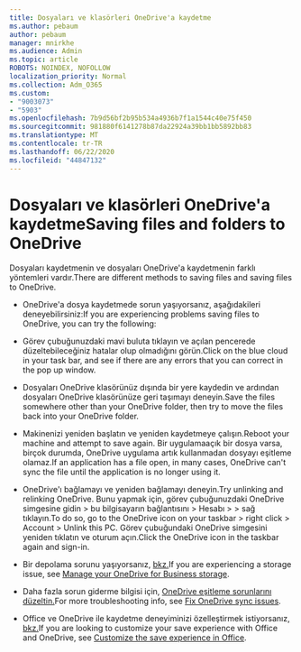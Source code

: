 ```yaml
---
title: Dosyaları ve klasörleri OneDrive'a kaydetme
ms.author: pebaum
author: pebaum
manager: mnirkhe
ms.audience: Admin
ms.topic: article
ROBOTS: NOINDEX, NOFOLLOW
localization_priority: Normal
ms.collection: Adm_O365
ms.custom:
- "9003073"
- "5903"
ms.openlocfilehash: 7b9d56bf2b95b534a4936b7f1a1544c40e75f450
ms.sourcegitcommit: 981880f6141278b87da22924a39bb1bb5892bb83
ms.translationtype: MT
ms.contentlocale: tr-TR
ms.lasthandoff: 06/22/2020
ms.locfileid: "44847132"
---
```

# <a name="saving-files-and-folders-to-onedrive"></a><span data-ttu-id="a76a2-102">Dosyaları ve klasörleri OneDrive'a kaydetme</span><span class="sxs-lookup"><span data-stu-id="a76a2-102">Saving files and folders to OneDrive</span></span>

<span data-ttu-id="a76a2-103">Dosyaları kaydetmenin ve dosyaları OneDrive'a kaydetmenin farklı yöntemleri vardır.</span><span class="sxs-lookup"><span data-stu-id="a76a2-103">There are different methods to saving files and saving files to OneDrive.</span></span>

- <span data-ttu-id="a76a2-104">OneDrive'a dosya kaydetmede sorun yaşıyorsanız, aşağıdakileri deneyebilirsiniz:</span><span class="sxs-lookup"><span data-stu-id="a76a2-104">If you are experiencing problems saving files to OneDrive, you can try the following:</span></span>

- <span data-ttu-id="a76a2-105">Görev çubuğunuzdaki mavi buluta tıklayın ve açılan pencerede düzeltebileceğiniz hatalar olup olmadığını görün.</span><span class="sxs-lookup"><span data-stu-id="a76a2-105">Click on the blue cloud in your task bar, and see if there are any errors that you can correct in the pop up window.</span></span>
- <span data-ttu-id="a76a2-106">Dosyaları OneDrive klasörünüz dışında bir yere kaydedin ve ardından dosyaları OneDrive klasörünüze geri taşımayı deneyin.</span><span class="sxs-lookup"><span data-stu-id="a76a2-106">Save the files somewhere other than your OneDrive folder, then try to move the files back into your OneDrive folder.</span></span>
- <span data-ttu-id="a76a2-107">Makinenizi yeniden başlatın ve yeniden kaydetmeye çalışın.</span><span class="sxs-lookup"><span data-stu-id="a76a2-107">Reboot your machine and attempt to save again.</span></span> <span data-ttu-id="a76a2-108">Bir uygulamaaçık bir dosya varsa, birçok durumda, OneDrive uygulama artık kullanmadan dosyayı eşitleme olamaz.</span><span class="sxs-lookup"><span data-stu-id="a76a2-108">If an application has a file open, in many cases, OneDrive can't sync the file until the application is no longer using it.</span></span>
- <span data-ttu-id="a76a2-109">OneDrive'ı bağlamayı ve yeniden bağlamayı deneyin.</span><span class="sxs-lookup"><span data-stu-id="a76a2-109">Try unlinking and relinking OneDrive.</span></span> <span data-ttu-id="a76a2-110">Bunu yapmak için, görev çubuğunuzdaki OneDrive simgesine gidin > bu bilgisayarın bağlantısını > Hesabı > > sağ tıklayın.</span><span class="sxs-lookup"><span data-stu-id="a76a2-110">To do so, go to the OneDrive icon on your taskbar > right click > Account > Unlink this PC.</span></span> <span data-ttu-id="a76a2-111">Görev çubuğundaki OneDrive simgesini yeniden tıklatın ve oturum açın.</span><span class="sxs-lookup"><span data-stu-id="a76a2-111">Click the OneDrive icon in the taskbar again and sign-in.</span></span>
- <span data-ttu-id="a76a2-112">Bir depolama sorunu yaşıyorsanız, [bkz.](https://support.microsoft.com/office/31519161-059c-4764-b6f8-f5cd29f7fe68)</span><span class="sxs-lookup"><span data-stu-id="a76a2-112">If you are experiencing a storage issue, see  [Manage your OneDrive for Business storage](https://support.microsoft.com/office/31519161-059c-4764-b6f8-f5cd29f7fe68).</span></span>
- <span data-ttu-id="a76a2-113">Daha fazla sorun giderme bilgisi için, [OneDrive eşitleme sorunlarını düzeltin.](https://docs.microsoft.com/alchemyinsights/fix-onedrive-sync-issues)</span><span class="sxs-lookup"><span data-stu-id="a76a2-113">For more troubleshooting info, see  [Fix OneDrive sync issues](https://docs.microsoft.com/alchemyinsights/fix-onedrive-sync-issues).</span></span>  
- <span data-ttu-id="a76a2-114">Office ve OneDrive ile kaydetme deneyiminizi özelleştirmek istiyorsanız, [bkz.](https://support.microsoft.com/office/786200a7-f5f2-4d26-a3ae-b78c60dd5d3b)</span><span class="sxs-lookup"><span data-stu-id="a76a2-114">If you are looking to customize your save experience with Office and OneDrive, see  [Customize the save experience in Office](https://support.microsoft.com/office/786200a7-f5f2-4d26-a3ae-b78c60dd5d3b).</span></span>
